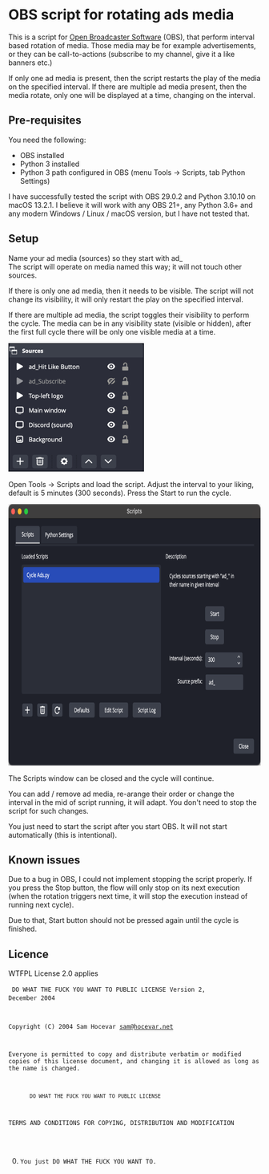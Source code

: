 # OBS script for rotating ads media

This is a script for [Open Broadcaster Software](https://obsproject.com/) (OBS), that perform interval based rotation of media. Those media may be for example advertisements, or they can be call-to-actions (subscribe to my channel, give it a like banners etc.)

If only one ad media is present, then the script restarts the play of the media on the specified interval. If there are multiple ad media present, then the media rotate, only one will be displayed at a time, changing on the interval.

## Pre-requisites

You need the following:

* OBS installed
* Python 3 installed
* Python 3 path configured in OBS (menu Tools → Scripts, tab Python Settings)

I have successfully tested the script with OBS 29.0.2 and Python 3.10.10 on macOS 13.2.1. I believe it will work with any OBS 21+, any Python 3.6+ and any modern Windows / Linux / macOS version, but I have not tested that.

## Setup

Name your ad media (sources) so they start with ad_<br />
The script will operate on media named this way; it will not touch other sources.

If there is only one ad media, then it needs to be visible. The script will not change its visibility, it will only restart the play on the specified interval.

If there are multiple ad media, the script toggles their visibility to perform the cycle. The media can be in any visibility state (visible or hidden), after the first full cycle there will be only one visible media at a time.

<img src="img/sources.jpg" alt="OBS Sources" width="271" height="256" />

Open Tools → Scripts and load the script. Adjust the interval to your liking, default is 5 minutes (300 seconds). Press the Start to run the cycle.

<img src="img/scripts.png" alt="OBS Scripts dialogue" width="776" height="521" />

The Scripts window can be closed and the cycle will continue.

You can add / remove ad media, re-arange their order or change the interval in the mid of script running, it will adapt. You don't need to stop the script for such changes.

You just need to start the script after you start OBS. It will not start automatically (this is intentional).

## Known issues

Due to a bug in OBS, I could not implement stopping the script properly. If you press the Stop button, the flow will only stop on its next execution (when the rotation triggers next time, it will stop the execution instead of running next cycle).

Due to that, Start button should not be pressed again until the cycle is finished.

## Licence

WTFPL License 2.0 applies

<code>           DO WHAT THE FUCK YOU WANT TO PUBLIC LICENSE
                   Version 2, December 2004

Copyright (C) 2004 Sam Hocevar <sam@hocevar.net>

Everyone is permitted to copy and distribute verbatim or modified
copies of this license document, and changing it is allowed as long
as the name is changed.

           DO WHAT THE FUCK YOU WANT TO PUBLIC LICENSE
  TERMS AND CONDITIONS FOR COPYING, DISTRIBUTION AND MODIFICATION

 0. You just DO WHAT THE FUCK YOU WANT TO.</code>
